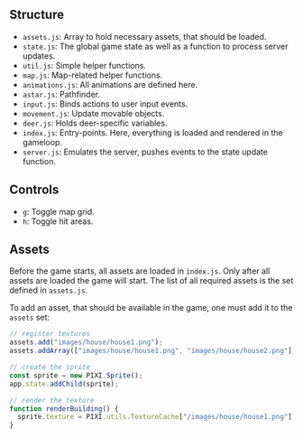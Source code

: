 ## Structure

* `assets.js`: Array to hold necessary assets, that should be loaded.
* `state.js`: The global game state as well as a function to process server updates.
* `util.js`: Simple helper functions.
* `map.js`: Map-related helper functions.
* `animations.js`: All animations are defined here.
* `astar.js`: Pathfinder.
* `input.js`: Binds actions to user input events.
* `movement.js`: Update movable objects.
* `deer.js`: Holds deer-specific variables.
* `index.js`: Entry-points. Here, everything is loaded and rendered in the gameloop.
* `server.js`: Emulates the server, pushes events to the state update function.

## Controls

* `g`: Toggle map grid.
* `h`: Toggle hit areas.

## Assets

Before the game starts, all assets are loaded in `index.js`. Only after all assets are loaded the game will start. The list of all required assets is the set defined in `assets.js`.

To add an asset, that should be available in the game, one must add it to the `assets` set:

```js
// register textures
assets.add("images/house/house1.png");
assets.addArray(["images/house/house1.png", "images/house/house2.png"]);

// create the sprite
const sprite = new PIXI.Sprite();
app.state.addChild(sprite);

// render the texture
function renderBuilding() {
  sprite.texture = PIXI.utils.TextureCache["/images/house/house1.png"];
}
```
